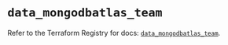 # `data_mongodbatlas_team`

Refer to the Terraform Registry for docs: [`data_mongodbatlas_team`](https://registry.terraform.io/providers/mongodb/mongodbatlas/1.17.1/docs/data-sources/team).
